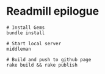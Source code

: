 # Readmill epilogue


    # Install Gems
    bundle install
    
    # Start local server
    middleman
    
    # Build and push to github page
    rake build && rake publish

